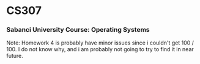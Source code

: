 # CS307
### Sabanci University Course: Operating Systems
Note: Homework 4 is probably have minor issues since i couldn't get 100 / 100. I do not know why, and i am probably not going to try to find it in near future. 
